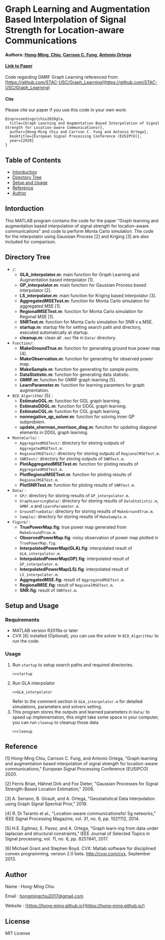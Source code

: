 # Graph Learning and Augmentation Based Interpolation of Signal Strength for Location-aware Communications
#### Authors: [Hong-Ming, Chiu](https://hong-ming.github.io/), [Carrson C. Fung](https://eenctu.nctu.edu.tw/tw/teacher/p1.php?num=145&page=1), [Antonio Ortega](https://viterbi.usc.edu/directory/faculty/Ortega/Antonio)
#### [Link to Paper](https://ieeexplore.ieee.org/abstract/document/9287685)
Code regarding GMRF Graph Learning referenced from: [https://github.com/STAC-USC/Graph_Learning](https://github.com/STAC-USC/Graph_Learning)
#### Cite
Please cite our paper if you use this code in your own work:

```
@inproceedings{chiu2020gla,
  title={Graph Learning and Augmentation Based Interpolation of Signal Strength for Location-aware Communicationsr},
  author={Hong-Ming Chiu and Carrson C. Fung and Antonio Ortega},
  booktitle={European Signal Processing Conference (EUSIPCO)},
  year={2020}
}
```
## Table of Contents
* [Intorduction](#intorduction)
* [Directory Tree](#directory-tree)
* [Setup and Usage](#setup-and-usage)
* [Reference](#reference)
* [Author](#author)

## Intorduction
This MATLAB program contains the code for the paper "Graph learning and augmentation based interpolation of signal strength for location-aware communications" and code to perform Monta Carlo simulation. The code for the interpolator using Gaussian Process [2] and Kriging [3] are also included for comparison.

<!-- DIRSTRUCTURE_START_MARKER -->
<!-- <pre>
GLA_Interpolator/
├─ AggregatedMSETest.m .................
├─ GLA_Interpolator.m ..................
├─ GP_Interpolator.m ...................
├─ LS_Interpolator.m ...................
├─ README.md ...........................
├─ RegionalMSETest.m ...................
├─ SNRTest.m ...........................
├─ cleanup.m ...........................
├─ startup.m ...........................
├─ BCD_Algorithm/ ......................
│  ├─ EstimateCGL.m ....................
│  ├─ EstimateDDGL.m ...................
│  ├─ EstimateGGL.m ....................
│  ├─ nonnegative_qp_solver.m ..........
│  └─ update_sherman_morrison_diag.m ...
├─ Data/ ...............................
│  ├─ GP/ ..............................
│  ├─ GraphLearningData/ ...............
│  ├─ GroundTrueData/ ..................
│  └─ Sample/ ..........................
├─ Figure/ .............................
│  ├─ AggregatedMSE.fig ................
│  ├─ AggregatedMSE.png ................
│  ├─ InterpolatedPowerMap(GLA).fig ....
│  ├─ InterpolatedPowerMap(GLA).png ....
│  ├─ InterpolatedPowerMap(GP).fig .....
│  ├─ InterpolatedPowerMap(GP).png .....
│  ├─ InterpolatedPowerMap(LS).fig .....
│  ├─ InterpolatedPowerMap(LS).png .....
│  ├─ ObservedPowerMap.fig .............
│  ├─ ObservedPowerMap.png .............
│  ├─ RegionalMSE.fig ..................
│  ├─ RegionalMSE.png ..................
│  ├─ SNR.fig ..........................
│  ├─ SNR.png ..........................
│  ├─ TruePowerMap.fig .................
│  └─ TruePowerMap.png .................
├─ Function/ ...........................
│  ├─ DataStatistic.m ..................
│  ├─ GMRF.m ...........................
│  ├─ LearnParameter.m .................
│  ├─ MakeGroundTrue.m .................
│  ├─ MakeObservation.m ................
│  └─ MakeSample.m .....................
└─ MonteCarlo/ .........................
   ├─ PlotAggregatedMSETest.m ..........
   ├─ PlotRegionalMSETest.m ............
   ├─ PlotSNRTest.m ....................
   ├─ AggregatedMSETest/ ...............
   ├─ RegionalMSETest/ .................
   │  ├─ Analytical/ ...................
   │  └─ Empirical/ ....................
   └─ SNRTest/ .........................
</pre> -->
<!-- DIRSTRUCTURE_END_MARKER -->

## Directory Tree
- `/`:
    - **GLA_interpolator.m**: main function for Graph Learning and Augmentation based interpolator [1].
    - **GP_interpolator.m**: main function for Gaussian Process based interpolator [2].
    - **LS_interpolator.m**: main function for Kriging based interpolator [3].
    - **AggregatedMSETest.m**: function for Monta Carlo simulation for aggregated MSE [1].
    - **RegionalMSETest.m**: function for Monta Carlo simulation for Regonal MSE [1].
    - **SNRTest.m**: function for Monta Carlo simulation for SNR v.s.MSE.
    - **startup.m**: startup file for setting search path and directory, executed automatically at startup.
    - **cleanup.m**: clean all `.mat` file in `Data/` directory.
- `Function/`: 
    - **MakeGroundTrue.m**: function for generating ground true power map [4].
    - **MakeObservation.m**: function for generating for observed power map.
    - **MakeSample.m**: function for generating for sample points.
    - **DataStatistic.m**: function for generating data statistic.
    - **GMRF.m**: function for GMRF graph learning [5].
    - **LearnParameter.m**: function for learning paramters for graph augmentation.
- `BCD_Algorithm/` [5] : 
    - **EstimateGGL.m**: function for GGL graph learning.
    - **EstimateDDGL.m**: function for DDGL graph learning.
    - **EstimateCGL.m**: function for CGL graph learning.
    - **nonnegative_qp_solver.m**: function for solving inner QP subproblem.
    - **update_sherman_morrison_diag.m**: funciton for updating diagonal elements in DDGL graph learning.
- `MonteCarlo/` : 
    - `AggregatedMSETest/`: directory for storing outputs of `AggregatedMSETest.m`.
    - `RegionalMSETest/`: directory for storing outputs of `RegionalMSETest.m`.
    - `SNRTest/`: directory for storing outputs of `SNRTest.m`.
    - **PlotAggregatedMSETest.m**: function for ploting results of `AggregatedMSETest.m`.
    - **PlotRegionalMSETest.m**: function for ploting results of `RegionalMSETest.m`.
    - **PlotSNRTest.m**: function for ploting results of `SNRTest.m`.
- `Data/` :
    - `GP/`: directory for storing results of `GP_interpolator.m`.
    - `GraphLearningData/`: directory for storing results of `DataStatistic.m`, `GMRF.m` and `LearnParameter.m`.
    - `GroundTrueData/`: directory for storing results of `MakeGroundTrue.m`.
    - `Sample/`: directory for storing results of `MakeSample.m`.
- `Figure/` :
    - **TruePowerMap.fig**: true power map generated from `MakeGroundTrue.m`.
    - **ObservedPowerMap.fig**: noisy observation of power map plotted in `TruePowerMap.fig`.
    - **InterpolatedPowerMap(GLA).fig**: interpolated result of `GLA_interpolator.m`.
    - **InterpolatedPowerMap(GP).fig**: interpolated result of `GP_interpolator.m`.
    - **InterpolatedPowerMap(LS).fig**: interpolated result of `LS_interpolator.m`.
    - **AggregatedMSE.fig**: result of `AggregatedMSETest.m`.
    - **RegionalMSE.fig**: result of `RegionalMSETest.m`.
    - **SNR.fig**: result of `SNRTest.m`.

## Setup and Usage
### Requirements
- MATLAB version R2019a or later
- CVX [6] installed (Optional), you can use the solver in `BCD_Algorithm/` to run the code.
### Usage
1. Run `startup` to setup search paths and required directories.
   ```
   >>startup
   ```
2. Run GLA interpolator
   ```
   >>GLA_interpolator
   ```
   Refer to the comment section in `GLA_interpolator.m` for detailed simulations, parameters and solvers setting.
3. This program stores the outputs and learned parameters in `Data/` to speed up implementation, this might take some space in your computer, you can run `cleanup` to cleanup those data
   ```
   >>cleanup
   ```
        
## Reference
[1] Hong-Ming Chiu, Carrson C. Fung, and Antonio Ortega, "Graph learning and augmentation based interpolation of signal strength for location-aware communications,"  European Signal Processing Conference (EUSIPCO) 2020.
    
[2] Ferris Brian, Hähnel Dirk and Fox Dieter, "Gaussian Processes for Signal Strength-Based Location Estimation," 2006.
    
[3] A. Serrano, B. Girault, and A. Ortega, "Geostatistical Data Interpolation using Graph Signal Spectral Prior," 2019.
    
[4] R. Di Taranto et al., "Location-aware communicationsfor 5g networks," IEEE Signal Processing Magazine, vol. 31, no. 6, pp. 102?112, 2014.
    
[5] H.E. Egilmez, E. Pavez, and A. Ortega, "Graph learn-ing from data under laplacian and structural constraints," IEEE Journal of Selected Topics in Signal processing, vol. 11, no. 6, pp. 825?841, 2017.
    
[6] Michael Grant and Stephen Boyd. CVX: Matlab software for disciplined convex programming, version 2.0 beta. http://cvxr.com/cvx, September 2013.
    
## Author
Name  : Hong-Ming Chiu

Email : hongmingchiu2017@gmail.com

Website : [https://hong-ming.github.io](https://hong-ming.github.io/)

## License
MIT License

